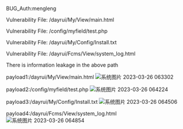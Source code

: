 BUG_Auth:mengleng

Vulnerability File: /dayrui/My/View/main.html

Vulnerability File: /config/myfield/test.php

Vulnerability File: /dayrui/My/Config/Install.txt

Vulnerability File: /dayrui/Fcms/View/system_log.html

There is information leakage in the above path

payload1:/dayrui/My/View/main.html
![系统图片 2023-03-26 063302](https://user-images.githubusercontent.com/44744587/227745727-5349a9ff-3bc6-4f8c-842e-9b5363b525f0.png)

payload2:/config/myfield/test.php
![系统图片 2023-03-26 064224](https://user-images.githubusercontent.com/44744587/227745842-93357ba7-e082-4150-86ba-85d856665238.png)

payload3:/dayrui/My/Config/Install.txt
![系统图片 2023-03-26 064506](https://user-images.githubusercontent.com/44744587/227745940-0adb1575-5285-4da9-84b9-a05476cf9b94.png)

payload4:/dayrui/Fcms/View/system_log.html
![系统图片 2023-03-26 064854](https://user-images.githubusercontent.com/44744587/227746059-0898aee5-665c-45b0-8a0f-f260a0be8e90.png)
